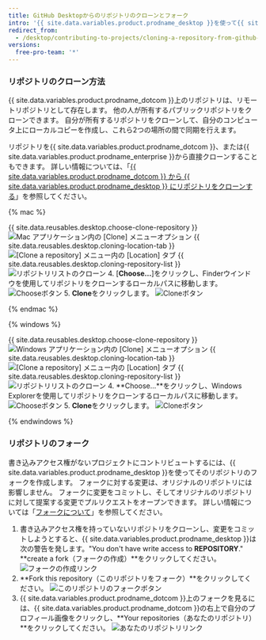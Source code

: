 ```yaml
---
title: GitHub Desktopからのリポジトリのクローンとフォーク
intro: '{{ site.data.variables.product.prodname_desktop }}を使って{{ site.data.variables.product.prodname_dotcom }}上にあるリポジトリをクローンしたりフォークしたりできます。'
redirect_from:
  - /desktop/contributing-to-projects/cloning-a-repository-from-github-desktop
versions:
  free-pro-team: '*'
---
```


### リポジトリのクローン方法
{{ site.data.variables.product.prodname_dotcom }}上のリポジトリは、リモートリポジトリとして存在します。  他の人が所有するパブリックリポジトリをクローンできます。 自分が所有するリポジトリをクローンして、自分のコンピュータ上にローカルコピーを作成し、これら2つの場所の間で同期を行えます。

リポジトリを{{ site.data.variables.product.prodname_dotcom }}、または{{ site.data.variables.product.prodname_enterprise }}から直接クローンすることもできます。 詳しい情報については、「[{{ site.data.variables.product.prodname_dotcom }} から {{ site.data.variables.product.prodname_desktop }} にリポジトリをクローンする](/desktop/guides/contributing-to-projects/cloning-a-repository-from-github-to-github-desktop/)」を参照してください。

{% mac %}

{{ site.data.reusables.desktop.choose-clone-repository }}
  ![Mac アプリケーション内の [Clone] メニューオプション](/assets/images/help/desktop/clone-file-menu-mac.png)
{{ site.data.reusables.desktop.cloning-location-tab }}
  ![[Clone a repository] メニュー内の [Location] タブ](/assets/images/help/desktop/choose-repository-location-mac.png)
{{ site.data.reusables.desktop.cloning-repository-list }}
  ![リポジトリリストのクローン](/assets/images/help/desktop/clone-a-repository-list-mac.png)
4. [**Choose...**]をクリックし、Finderウインドウを使用してリポジトリをクローンするローカルパスに移動します。 ![Chooseボタン](/assets/images/help/desktop/clone-choose-button-mac.png)
5. **Clone**をクリックします。 ![Cloneボタン](/assets/images/help/desktop/clone-button-mac.png)

{% endmac %}

{% windows %}

{{ site.data.reusables.desktop.choose-clone-repository }}
  ![Windows アプリケーション内の [Clone] メニューオプション](/assets/images/help/desktop/clone-file-menu-windows.png)
{{ site.data.reusables.desktop.cloning-location-tab }}
  ![[Clone a repository] メニュー内の [Location] タブ](/assets/images/help/desktop/choose-repository-location-win.png)
{{ site.data.reusables.desktop.cloning-repository-list }}
  ![リポジトリリストのクローン](/assets/images/help/desktop/clone-a-repository-list-win.png)
4. **Choose...**をクリックし、Windows Explorerを使用してリポジトリをクローンするローカルパスに移動します。 ![Chooseボタン](/assets/images/help/desktop/clone-choose-button-win.png)
5. **Clone**をクリックします。 ![Cloneボタン](/assets/images/help/desktop/clone-button-win.png)

{% endwindows %}

### リポジトリのフォーク
書き込みアクセス権がないプロジェクトにコントリビュートするには、{{ site.data.variables.product.prodname_desktop }}を使ってそのリポジトリのフォークを作成します。 フォークに対する変更は、オリジナルのリポジトリには影響しません。 フォークに変更をコミットし、そしてオリジナルのリポジトリに対して提案する変更でプルリクエストをオープンできます。 詳しい情報については「[フォークについて](/github/collaborating-with-issues-and-pull-requests/about-forks)」を参照してください。

1. 書き込みアクセス権を持っていないリポジトリをクローンし、変更をコミットしようとすると、{{ site.data.variables.product.prodname_desktop }}は次の警告を発します。"You don't have write access to **REPOSITORY**." **create a fork（フォークの作成）**をクリックしてください。 ![フォークの作成リンク](/assets/images/help/desktop/create-a-fork.png)
3. **Fork this repository（このリポジトリをフォーク）**をクリックしてください。 ![このリポジトリのフォークボタン](/assets/images/help/desktop/fork-this-repo-button.png)
4. {{ site.data.variables.product.prodname_dotcom }}上のフォークを見るには、{{ site.data.variables.product.prodname_dotcom }}の右上で自分のプロフィール画像をクリックし、**Your repositories（あなたのリポジトリ）**をクリックしてください。 ![あなたのリポジトリリンク](/assets/images/help/profile/your-repositories.png)
